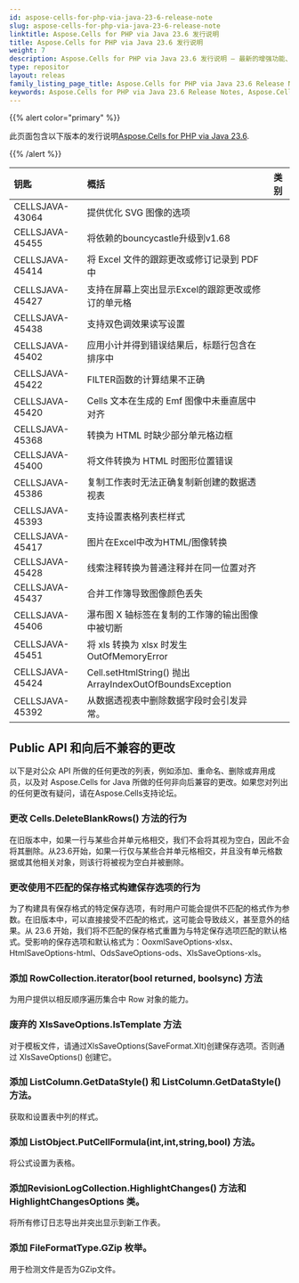 ```yaml
---
id: aspose-cells-for-php-via-java-23-6-release-note
slug: aspose-cells-for-php-via-java-23-6-release-note
linktitle: Aspose.Cells for PHP via Java 23.6 发行说明
title: Aspose.Cells for PHP via Java 23.6 发行说明
weight: 7
description: Aspose.Cells for PHP via Java 23.6 发行说明 – 最新的增强功能、新功能和修复
type: repositor
layout: releas
family_listing_page_title: Aspose.Cells for PHP via Java 23.6 Release Note
keywords: Aspose.Cells for PHP via Java 23.6 Release Notes, Aspose.Cells for PHP via Java 23.6 updates and fixe
---
```

{{% alert color="primary" %}}

此页面包含以下版本的发行说明[Aspose.Cells for PHP via Java 23.6](https://releases.aspose.com/cells/php/new-releases/aspose.cells-for-php-via-java-23.6/).

{{% /alert %}}

|**钥匙**|**概括**|**类别**|
| :- | :- | :- |
|CELLSJAVA-43064|提供优化 SVG 图像的选项|
|CELLSJAVA-45455|将依赖的bouncycastle升级到v1.68|
|CELLSJAVA-45414|将 Excel 文件的跟踪更改或修订记录到 PDF 中|
|CELLSJAVA-45427|支持在屏幕上突出显示Excel的跟踪更改或修订的单元格|
|CELLSJAVA-45438|支持双色调效果读写设置|
|CELLSJAVA-45402|应用小计并得到错误结果后，标题行包含在排序中|
|CELLSJAVA-45422|FILTER函数的计算结果不正确|
|CELLSJAVA-45420|Cells 文本在生成的 Emf 图像中未垂直居中对齐|
|CELLSJAVA-45368|转换为 HTML 时缺少部分单元格边框|
|CELLSJAVA-45400|将文件转换为 HTML 时图形位置错误|
|CELLSJAVA-45386|复制工作表时无法正确复制新创建的数据透视表|
|CELLSJAVA-45393|支持设置表格列表栏样式|
|CELLSJAVA-45417|图片在Excel中改为HTML/图像转换|
|CELLSJAVA-45428|线索注释转换为普通注释并在同一位置对齐|
|CELLSJAVA-45437|合并工作簿导致图像颜色丢失|
|CELLSJAVA-45406|瀑布图 X 轴标签在复制的工作簿的输出图像中被切断|
|CELLSJAVA-45451|将 xls 转换为 xlsx 时发生 OutOfMemoryError|
|CELLSJAVA-45424|Cell.setHtmlString() 抛出 ArrayIndexOutOfBoundsException|
|CELLSJAVA-45392|从数据透视表中删除数据字段时会引发异常。|

##  **Public API 和向后不兼容的更改**

以下是对公众 API 所做的任何更改的列表，例如添加、重命名、删除或弃用成员，以及对 Aspose.Cells for Java 所做的任何非向后兼容的更改。如果您对列出的任何更改有疑问，请在Aspose.Cells支持论坛。

###  **更改 Cells.DeleteBlankRows() 方法的行为**

在旧版本中，如果一行与某些合并单元格相交，我们不会将其视为空白，因此不会将其删除。从23.6开始，如果一行仅与某些合并单元格相交，并且没有单元格数据或其他相关对象，则该行将被视为空白并被删除。

###  **更改使用不匹配的保存格式构建保存选项的行为**

为了构建具有保存格式的特定保存选项，有时用户可能会提供不匹配的格式作为参数。在旧版本中，可以直接接受不匹配的格式，这可能会导致歧义，甚至意外的结果。从 23.6 开始，我们将不匹配的保存格式重置为与特定保存选项匹配的默认格式。受影响的保存选项和默认格式为：OoxmlSaveOptions-xlsx、HtmlSaveOptions-html、OdsSaveOptions-ods、XlsSaveOptions-xls。

###  **添加 RowCollection.iterator(bool returned, boolsync) 方法**

为用户提供以相反顺序遍历集合中 Row 对象的能力。

###  **废弃的 XlsSaveOptions.IsTemplate 方法**

对于模板文件，请通过XlsSaveOptions(SaveFormat.Xlt)创建保存选项。否则通过 XlsSaveOptions() 创建它。

###  **添加 ListColumn.GetDataStyle() 和 ListColumn.GetDataStyle() 方法。**

获取和设置表中列的样式。

###  **添加 ListObject.PutCellFormula(int,int,string,bool) 方法。**

将公式设置为表格。

###  **添加RevisionLogCollection.HighlightChanges() 方法和HighlightChangesOptions 类。**

将所有修订日志导出并突出显示到新工作表。

###  **添加 FileFormatType.GZip 枚举。**

用于检测文件是否为GZip文件。